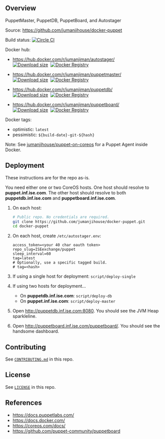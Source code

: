 Overview
--------

PuppetMaster, PuppetDB, PuppetBoard, and Autostager

Source: https://github.com/jumanjihouse/docker-puppet

Build status: [![Circle CI](https://circleci.com/gh/jumanjihouse/docker-puppet/tree/master.svg?style=svg&circle-token=ac0d72e97fa5b75ba775ba8d12994f09d036ae7b)](https://circleci.com/gh/jumanjihouse/docker-puppet/tree/master)

Docker hub:

* https://hub.docker.com/r/jumanjiman/autostager/<br/>
  [![Download size](https://images.microbadger.com/badges/image/jumanjiman/autostager.svg)](http://microbadger.com/images/jumanjiman/autostager "View on microbadger.com")&nbsp;
  [![Docker Registry](https://img.shields.io/docker/pulls/jumanjiman/autostager.svg)](https://registry.hub.docker.com/u/jumanjiman/autostager/ 'Docker Hub')&nbsp;

* https://hub.docker.com/r/jumanjiman/puppetmaster/<br/>
  [![Download size](https://images.microbadger.com/badges/image/jumanjiman/puppetmaster.svg)](http://microbadger.com/images/jumanjiman/puppetmaster "View on microbadger.com")&nbsp;
  [![Docker Registry](https://img.shields.io/docker/pulls/jumanjiman/puppetmaster.svg)](https://registry.hub.docker.com/u/jumanjiman/puppetmaster/ 'Docker Hub')&nbsp;

* https://hub.docker.com/r/jumanjiman/puppetdb/<br/>
  [![Download size](https://images.microbadger.com/badges/image/jumanjiman/puppetdb.svg)](http://microbadger.com/images/jumanjiman/puppetdb "View on microbadger.com")&nbsp;
  [![Docker Registry](https://img.shields.io/docker/pulls/jumanjiman/puppetdb.svg)](https://registry.hub.docker.com/u/jumanjiman/puppetdb/ 'Docker Hub')&nbsp;

* https://hub.docker.com/r/jumanjiman/puppetboard/<br/>
  [![Download size](https://images.microbadger.com/badges/image/jumanjiman/puppetboard.svg)](http://microbadger.com/images/jumanjiman/puppetboard "View on microbadger.com")&nbsp;
  [![Docker Registry](https://img.shields.io/docker/pulls/jumanjiman/puppetboard.svg)](https://registry.hub.docker.com/u/jumanjiman/puppetboard/ 'Docker Hub')&nbsp;

Docker tags:

* optimistic: `latest`
* pessimistic: `${build-date}-git-${hash}`

Note: See [jumanjihouse/puppet-on-coreos](https://github.com/jumanjihouse/puppet-on-coreos)
for a Puppet Agent inside Docker.

Deployment
----------

These instructions are for the repo as-is.

You need either one or two CoreOS hosts.
One host should resolve to **puppet.inf.ise.com**.
The other host should resolve to both **puppetdb.inf.ise.com**
and **puppetboard.inf.ise.com**.

1. On each host:

   ```bash
   # Public repo. No credentials are required.
   git clone https://github.com/jumanjihouse/docker-puppet.git
   cd docker-puppet
   ```

1. On each host, create `/etc/autostager.env`:

   ```
   access_token=<your 40 char oauth token>
   repo_slug=ISEexchange/puppet
   sleep_interval=60
   tag=latest
   # Optionally, use a specific tagged build.
   # tag=<hash>
   ```

1. If using a single host for deployment: `script/deploy-single`

1. If using two hosts for deployment...

   * On **puppetdb.inf.ise.com**: `script/deploy-db`
   * On **puppet.inf.ise.com**: `script/deploy-master`

1. Open http://puppetdb.inf.ise.com:8080.
   You should see the JVM Heap sparkleline.

1. Open http://puppetboard.inf.ise.com/puppetboard/.
   You should see the handsome dashboard.


Contributing
------------

See [`CONTRIBUTING.md`](CONTRIBUTING.md) in this repo.


License
-------

See [`LICENSE`](LICENSE) in this repo.


References
----------

* https://docs.puppetlabs.com/
* https://docs.docker.com/
* https://coreos.com/docs/
* https://github.com/puppet-community/puppetboard
